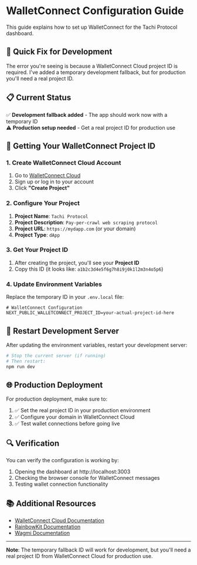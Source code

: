 # WalletConnect Configuration Guide

This guide explains how to set up WalletConnect for the Tachi Protocol dashboard.

## 🔧 Quick Fix for Development

The error you're seeing is because a WalletConnect Cloud project ID is required. I've added a temporary development fallback, but for production you'll need a real project ID.

## 📋 Current Status

✅ **Development fallback added** - The app should work now with a temporary ID  
⚠️  **Production setup needed** - Get a real project ID for production use

## 🚀 Getting Your WalletConnect Project ID

### 1. Create WalletConnect Cloud Account
1. Go to [WalletConnect Cloud](https://cloud.walletconnect.com/)
2. Sign up or log in to your account
3. Click **"Create Project"**

### 2. Configure Your Project
1. **Project Name**: `Tachi Protocol`
2. **Project Description**: `Pay-per-crawl web scraping protocol`
3. **Project URL**: `https://mydapp.com` (or your domain)
4. **Project Type**: `dApp`

### 3. Get Your Project ID
1. After creating the project, you'll see your **Project ID**
2. Copy this ID (it looks like: `a1b2c3d4e5f6g7h8i9j0k1l2m3n4o5p6`)

### 4. Update Environment Variables

Replace the temporary ID in your `.env.local` file:

```env
# WalletConnect Configuration
NEXT_PUBLIC_WALLETCONNECT_PROJECT_ID=your-actual-project-id-here
```

## 🔄 Restart Development Server

After updating the environment variables, restart your development server:

```bash
# Stop the current server (if running)
# Then restart:
npm run dev
```

## 🌐 Production Deployment

For production deployment, make sure to:

1. ✅ Set the real project ID in your production environment
2. ✅ Configure your domain in WalletConnect Cloud
3. ✅ Test wallet connections before going live

## 🔍 Verification

You can verify the configuration is working by:

1. Opening the dashboard at http://localhost:3003
2. Checking the browser console for WalletConnect messages
3. Testing wallet connection functionality

## 📚 Additional Resources

- [WalletConnect Cloud Documentation](https://docs.walletconnect.com/cloud/relay)
- [RainbowKit Documentation](https://www.rainbowkit.com/docs/installation)
- [Wagmi Documentation](https://wagmi.sh/)

---

**Note**: The temporary fallback ID will work for development, but you'll need a real project ID from WalletConnect Cloud for production use.
